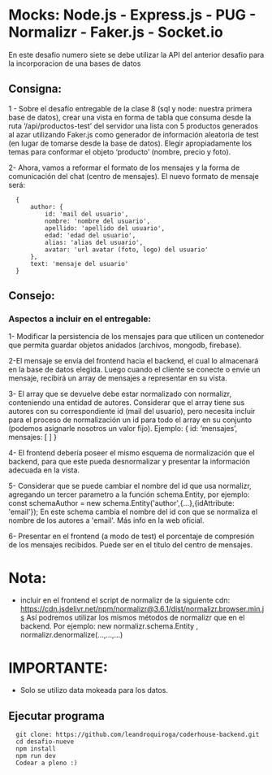 # Mocks: Node.js - Express.js - PUG - Normalizr - Faker.js - Socket.io
En este desafio numero siete se debe utilizar la API del anterior desafio para la incorporacion de una bases de datos

## Consigna: 
1 - Sobre el desafío entregable de la clase 8 (sql y node: nuestra primera base de datos), crear una vista en forma de tabla que consuma desde la ruta ‘/api/productos-test’ del servidor una lista con 5 productos generados al azar utilizando Faker.js como generador de información aleatoria de test (en lugar de tomarse desde la base de datos). Elegir apropiadamente los temas para conformar el objeto ‘producto’ (nombre, precio y foto).

2- Ahora, vamos a reformar el formato de los mensajes y la forma de comunicación del chat (centro de mensajes).
El nuevo formato de mensaje será:
```
  { 
      author: {
          id: 'mail del usuario', 
          nombre: 'nombre del usuario', 
          apellido: 'apellido del usuario', 
          edad: 'edad del usuario', 
          alias: 'alias del usuario',
          avatar: 'url avatar (foto, logo) del usuario'
      },
      text: 'mensaje del usuario'
  }
```

## Consejo: 

### Aspectos a incluir en el entregable:
  1- Modificar la persistencia de los mensajes para que utilicen un contenedor que permita guardar objetos anidados (archivos, mongodb, firebase).
  
  2-El mensaje se envía del frontend hacia el backend, el cual lo almacenará en la base de datos elegida. Luego cuando el cliente se conecte o envie un mensaje, recibirá un array de mensajes a representar en su vista. 
  
  3- El array que se devuelve debe estar normalizado con normalizr, conteniendo una entidad de autores. Considerar que el array tiene sus autores con su correspondiente id (mail del usuario), pero necesita incluir para el proceso de normalización un id para todo el array en su conjunto (podemos asignarle nosotros un valor fijo).
  Ejemplo: { id: ‘mensajes’, mensajes: [ ] }
  
  4- El frontend debería poseer el mismo esquema de normalización que el backend, para que este pueda desnormalizar y presentar la información adecuada en la vista.

  5- Considerar que se puede cambiar el nombre del id que usa normalizr, agregando un tercer parametro a la función schema.Entity, por ejemplo:
  const schemaAuthor = new schema.Entity('author',{...},{idAttribute: 'email'});
  En este schema cambia el nombre del id con que se normaliza el nombre de los autores a 'email'. Más info en la web oficial.  

  6- Presentar en el frontend (a modo de test) el porcentaje de compresión de los mensajes recibidos. Puede ser en el título del centro de mensajes.

# Nota: 
* incluir en el frontend el script de normalizr de la siguiente cdn: https://cdn.jsdelivr.net/npm/normalizr@3.6.1/dist/normalizr.browser.min.js
Así podremos utilizar los mismos métodos de normalizr que en el backend. Por ejemplo:  new normalizr.schema.Entity , normalizr.denormalize(...,...,...)

# IMPORTANTE: 
* Solo se utilizo data mokeada para los datos.

## Ejecutar programa 
```
  git clone: https://github.com/leandroquiroga/coderhouse-backend.git
  cd desafio-nueve
  npm install 
  npm run dev
  Codear a pleno :)
```
